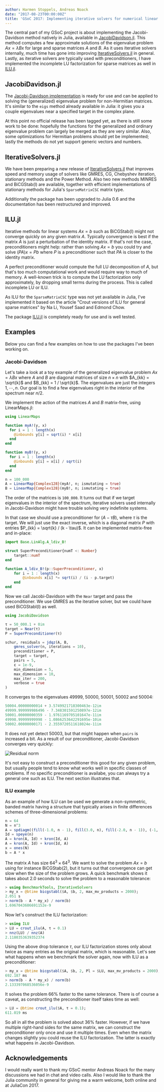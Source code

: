 ```yaml
---
author: Harmen Stoppels, Andreas Noack
date: "2017-08-23T00:00:00Z"
title: 'GSoC 2017: Implementing iterative solvers for numerical linear algebra'
---
```


<script src="https://cdnjs.cloudflare.com/ajax/libs/mathjax/2.7.1/MathJax.js?config=TeX-AMS_HTML"></script>

<script type="text/x-mathjax-config">
MathJax.Hub.Config({
tex2jax: {
inlineMath: [ ['$','$'], ["\\(","\\)"] ],
displayMath: [ ['$$','$$'], ["\\[","\\]"] ],
processEscapes: true,
processEnvironments: true
},
// Center justify equations in code and markdown cells. Elsewhere
// we use CSS to left justify single line equations in code cells.
displayAlign: 'center',
"HTML-CSS": {
styles: {'.MathJax_Display': {"margin": 0}},
linebreaks: { automatic: true }
}
});
</script>

The central part of my GSoC project is about implementing the Jacobi-Davidson method natively in Julia, available in [JacobiDavidson.jl](https://github.com/haampie/JacobiDavidson.jl). This method computes a few approximate solutions of the eigenvalue problem $Ax = \lambda Bx$ for large and sparse matrices $A$ and $B$. As it uses iterative solvers internally, much time has gone into improving [IterativeSolvers.jl](https://github.com/JuliaMath/IterativeSolvers.jl) in general. Lastly, as iterative solvers are typically used with preconditioners, I have implemented the incomplete LU factorization for sparse matrices as well in [ILU.jl](https://github.com/haampie/ILU.jl).

## JacobiDavidson.jl
The [Jacobi-Davidson implementation](https://github.com/haampie/JacobiDavidson.jl) is ready for use and can be applied to solving the (generalized) eigenvalue problem for non-Hermitian matrices. It's similar to the `eigs` method already available in Julia: it gives you a couple eigenvalues near a specified target in the complex plane.

At this point no official release has been tagged yet, as there is still some work to be done: hopefully the functions for the generalized and ordinary eigenvalue problem can largely be merged as they are very similar. Also, some optimizations for Hermitian problems should yet be implemented; lastly the methods do not yet support generic vectors and numbers.

## IterativeSolvers.jl
We have been preparing a new release of [IterativeSolvers.jl](https://github.com/JuliaMath/IterativeSolvers.jl) that improves speed and memory usage of solvers like GMRES, CG, Chebyshev iteration, stationary methods and the Power Method. Also two new methods MINRES and BiCGStab(l) are available, together with efficient implementations of stationary methods for Julia's `SparseMatrixCSC` matrix type.

Additionally the package has been upgraded to Julia 0.6 and the documentation has been restructured and improved.

## ILU.jl
Iterative methods for linear systems $Ax = b$ such as BiCGStab(l) might not converge quickly on any given matrix $A$. Typically convergence is best if the matrix $A$ is just a perturbation of the identity matrix. If that's not the case, preconditioners might help: rather than solving $Ax = b$ you could try and solve $(PA)x = Pb$ where $P$ is a preconditioner such that $PA$ is closer to the identity matrix.

A perfect preconditioner would compute the full LU decomposition of $A$, but that's too much computational work and would require way to much of memory. A well-known trick is to compute the LU factorization only approximately, by dropping small terms during the process. This is called incomplete LU or ILU.

As ILU for the `SparseMatrixCSC` type was not yet available in Julia, I've implemented it based on the article "Crout versions of ILU for general sparse matrices" by Na Li, Yousef Saad and Edmond Chow.

The package [ILU.jl](https://github.com/haampie/ILU.jl) is completely ready for use and is well tested.

## Examples
Below you can find a few examples on how to use the packages I've been working on.

### Jacobi-Davidson
Let's take a look at a toy example of the generalized eigenvalue problem $Ax = \lambda Bx$ where $A$ and $B$ are diagonal matrices of size $n \times n$ with $A_{kk} = \sqrt{k}$ and $B_{kk} = 1 / \sqrt{k}$. The eigenvalues are just the integers $1, \cdots, n$. Our goal is to find a few eigenvalues right in the interior of the spectrum near $n / 2$.

We implement the action of the matrices $A$ and $B$ matrix-free, using LinearMaps.jl:

```julia
using LinearMaps

function myA!(y, x)
  for i = 1 : length(x)
    @inbounds y[i] = sqrt(i) * x[i]
  end
end

function myB!(y, x)
  for i = 1 : length(x)
    @inbounds y[i] = x[i] / sqrt(i)
  end
end

n = 100_000
A = LinearMap{Complex128}(myA!, n; ismutating = true)
B = LinearMap{Complex128}(myB!, n; ismutating = true)
```

The order of the matrices is `100_000`. It turns out that if we target eigenvalues in the interior of the spectrum, iterative solvers used internally in Jacobi-Davidson might have trouble solving very indefinite systems.

In that case we should use a preconditioner for $(A - \tau B)$, where $\tau$ is the target. We will just use the exact inverse, which is a diagonal matrix $P$ with entries $P_{kk} = \sqrt{k} / (k - \tau)$. It can be implemented matrix-free and in-place:

```julia
import Base.LinAlg.A_ldiv_B!

struct SuperPreconditioner{numT <: Number}
    target::numT
end

function A_ldiv_B!(p::SuperPreconditioner, x)
    for i = 1 : length(x)
        @inbounds x[i] *= sqrt(i) / (i - p.target)
    end
end
```

Now we call Jacobi-Davidson with the `Near` target and pass the preconditioner. We use GMRES as the iterative solver, but we could have used BiCGStabl(l) as well.

```julia
using JacobiDavidson

τ = 50_000.1 + 0im
target = Near(τ)
P = SuperPreconditioner(τ)

schur, residuals = jdqz(A, B, 
    gmres_solver(n, iterations = 10),
    preconditioner = P,
    target = target,
    pairs = 5,
    ɛ = 1e-9,
    min_dimension = 5,
    max_dimension = 10,
    max_iter = 200,
    verbose = true
)
```

It converges to the eigenvalues 49999, 50000, 50001, 50002 and 50004:

```julia
50004.00000000014 + 3.5749921718300463e-12im
49999.999999986496 - 7.348301591250897e-12im
50001.00000000359 - 1.9761169705101647e-11im
49998.99999999998 - 1.0866253642291695e-10im
50002.00000000171 - 2.3559720511618024e-11im
```

It does not yet detect 50003, but that might happen when `pairs` is increased a bit. As a result of our preconditioner, Jacobi-Davidson converges very quickly:

![Residual norm](/images/blog/2017-08-23-native-julia-implementations-of-iterative-solvers-for-numerical-linear-algebra/resnorm.svg)

It's not easy to construct a preconditioner this good for any given problem, but usually people tend to know what works well in specific classes of problems. If no specific preconditioner is availabe, you can always try a general one such as ILU. The next section illustrates that.

### ILU example
As an example of how ILU can be used we generate a non-symmetric, banded matrix having a structure that typically arises in finite differences schemes of three-dimensional problems:

```julia
n = 64
N = n^3
A = spdiagm((fill(-1.0, n - 1), fill(3.0, n), fill(-2.0, n - 1)), (-1, 0, 1))
Id = speye(n)
A = kron(A, Id) + kron(Id, A)
A = kron(A, Id) + kron(Id, A)
x = ones(N)
b = A * x
```

The matrix $A$ has size $64^3 \times 64^3$. We want to solve the problem $Ax = b$ using for instance BiCGStab(2), but it turns out that convergence can get slow when the size of the problem grows. A quick benchmark shows it takes about 2.0 seconds to solve the problem to a reasonable tolerance: 

```julia
> using BenchmarkTools, IterativeSolvers
> my_x = @btime bicgstabl($A, $b, 2, max_mv_products = 2000);
2.051 s
> norm(b - A * my_x) / norm(b)
1.6967043606691152e-9
```

Now let's construct the ILU factorization:

```julia
> using ILU
> LU = crout_ilu(A, τ = 0.1)
> nnz(LU) / nnz(A)
2.1180353639352374
```

Using the above drop tolerance $\tau$, our ILU factorization stores only about twice as many entries as the original matrix, which is reasonable. Let's see what happens when we benchmark the solver again, now with ILU as a preconditioner:

```julia
> my_x = @btime bicgstabl($A, $b, 2, Pl = $LU, max_mv_products = 2000);
692.187 ms
> norm(b - A * my_x) / norm(b)
2.133397068536056e-9
```

It solves the problem 66% faster to the same tolerance. There is of course a caveat, as constructing the preconditioner itself takes time as well:

```julia
> LU = @btime crout_ilu($A, τ = 0.1);
611.019 ms
```

So all in all the problem is solved about 36% faster. However, if we have multiple right-hand sides for the same matrix, we can construct the preconditioner only once and use it multiple times. Even when the matrix changes slightly you could reuse the ILU factorization. The latter is exactly what happens in Jacobi-Davidson.

## Acknowledgements

I would really want to thank my GSoC mentor Andreas Noack for the many discussions we had in chat and video calls. Also I would like to thank the Julia community in general for giving me a warm welcome, both online and at JuliaCon 2017.
